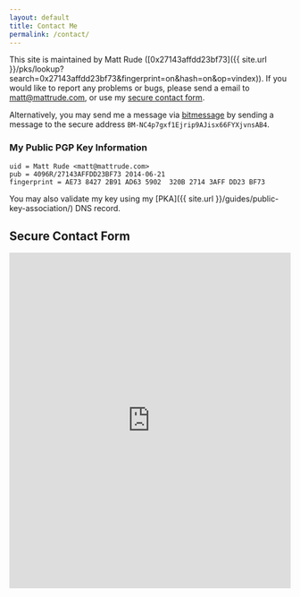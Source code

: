 ```yaml
---
layout: default
title: Contact Me
permalink: /contact/
---
```


This site is maintained by Matt Rude ([0x27143affdd23bf73]({{ site.url }}/pks/lookup?search=0x27143affdd23bf73&fingerprint=on&hash=on&op=vindex)). If you would like to report any problems or bugs, please send a email to <matt@mattrude.com>, or use my <a href="#" onclick='javascript:window.open("https://encrypt.to/matt", "_blank", "toolbar=no, scrollbars=no, resizable=yes, width=800, height=650");'>secure contact form</a>.

Alternatively, you may send me a message via [bitmessage](http://bitmessage.org) by sending a message to the secure address `BM-NC4p7gxf1Ejrip9AJisx66FYXjvnsAB4`.

### My Public PGP Key Information

    uid = Matt Rude <matt@mattrude.com>
    pub = 4096R/27143AFFDD23BF73 2014-06-21
    fingerprint = AE73 8427 2B91 AD63 5902  320B 2714 3AFF DD23 BF73

You may also validate my key using my [PKA]({{ site.url }}/guides/public-key-association/) DNS record.

## Secure Contact Form

<iframe height="600" width="100%" frameborder="0" src="https://encrypt.to/matt"></iframe>
